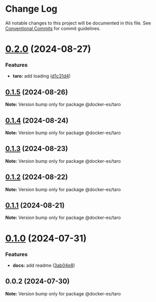 # Change Log

All notable changes to this project will be documented in this file.
See [Conventional Commits](https://conventionalcommits.org) for commit guidelines.

# [0.2.0](https://github.com/docker-awesome/docker-es/compare/@docker-es/taro@0.1.5...@docker-es/taro@0.2.0) (2024-08-27)


### Features

* **taro:** add loading ([d1c31d4](https://github.com/docker-awesome/docker-es/commit/d1c31d4d3554f91f86aec9e14d69e3d685061b3b))





## [0.1.5](https://github.com/docker-awesome/docker-es/compare/@docker-es/taro@0.1.4...@docker-es/taro@0.1.5) (2024-08-26)

**Note:** Version bump only for package @docker-es/taro





## [0.1.4](https://github.com/docker-awesome/docker-es/compare/@docker-es/taro@0.1.3...@docker-es/taro@0.1.4) (2024-08-24)

**Note:** Version bump only for package @docker-es/taro





## [0.1.3](https://github.com/docker-awesome/docker-es/compare/@docker-es/taro@0.1.2...@docker-es/taro@0.1.3) (2024-08-23)

**Note:** Version bump only for package @docker-es/taro





## [0.1.2](https://github.com/docker-awesome/docker-es/compare/@docker-es/taro@0.1.1...@docker-es/taro@0.1.2) (2024-08-22)

**Note:** Version bump only for package @docker-es/taro





## [0.1.1](https://github.com/docker-awesome/docker-es/compare/@docker-es/taro@0.1.0...@docker-es/taro@0.1.1) (2024-08-21)

**Note:** Version bump only for package @docker-es/taro





# [0.1.0](https://github.com/docker-awesome/docker-es/compare/@docker-es/taro@0.0.2...@docker-es/taro@0.1.0) (2024-07-31)


### Features

* **docs:** add readme ([3ab04e8](https://github.com/docker-awesome/docker-es/commit/3ab04e849e9418c8c000ea5fe56472783f28208c))





## 0.0.2 (2024-07-30)

**Note:** Version bump only for package @docker-es/taro
